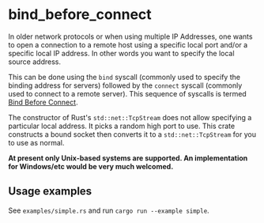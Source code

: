 # bind_before_connect

In older network protocols or when using multiple IP Addresses, one wants to open a connection to a remote host using a specific local port and/or a specific local IP address. In other words you want to specify the local source address.

This can be done using the `bind` syscall (commonly used to specify the binding address for servers) followed by the `connect` syscall (commonly used to connect to a remote server). This sequence of syscalls is termed [Bind Before Connect](https://idea.popcount.org/2014-04-03-bind-before-connect/).

The constructor of Rust's `std::net::TcpStream` does not allow specifying a particular local address. It picks a random high port to use. This crate constructs a bound socket then converts it to a `std::net::TcpStream` for you to use as normal.

**At present only Unix-based systems are supported. An implementation for Windows/etc would be very much welcomed.**

## Usage examples

See `examples/simple.rs` and run `cargo run --example simple`.
